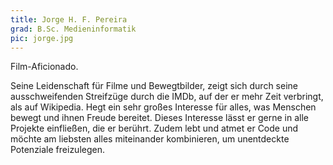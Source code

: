 ```yaml
---
title: Jorge H. F. Pereira
grad: B.Sc. Medieninformatik
pic: jorge.jpg
---
```


Film-Aficionado.

Seine Leidenschaft für Filme und Bewegtbilder, zeigt sich durch seine ausschweifenden Streifzüge durch die IMDb, auf der er mehr Zeit verbringt, als auf Wikipedia. Hegt ein sehr großes Interesse für alles, was Menschen bewegt und ihnen Freude bereitet. Dieses Interesse lässt er gerne in alle Projekte einfließen, die er berührt. Zudem lebt und atmet er Code und möchte am liebsten alles miteinander kombinieren, um unentdeckte Potenziale freizulegen.

